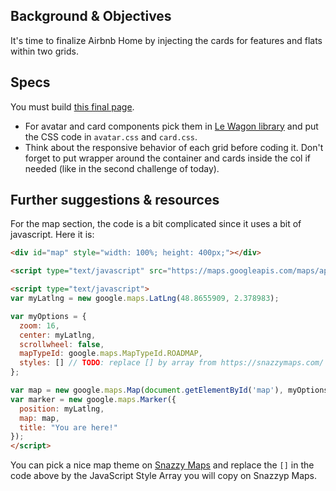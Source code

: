 ## Background & Objectives

It's time to finalize Airbnb Home by injecting the cards for features and flats within two grids.

## Specs

You must build [this final page](http://lewagon.github.io/bootstrap-challenges/09-Final-airbnb-home/index.html).

- For avatar and card components pick them in [Le Wagon library](http://lewagon.github.io/ui-components/) and put the CSS code in `avatar.css` and `card.css`.
- Think about the responsive behavior of each grid before coding it. Don't forget to put wrapper around the container and cards inside the col if needed (like in the second challenge of today).

## Further suggestions & resources

For the map section, the code is a bit complicated since it uses a bit of javascript. Here it is:

```html
<div id="map" style="width: 100%; height: 400px;"></div>

<script type="text/javascript" src="https://maps.googleapis.com/maps/api/js"></script>

<script type="text/javascript">
var myLatlng = new google.maps.LatLng(48.8655909, 2.378983);

var myOptions = {
  zoom: 16,
  center: myLatlng,
  scrollwheel: false,
  mapTypeId: google.maps.MapTypeId.ROADMAP,
  styles: [] // TODO: replace [] by array from https://snazzymaps.com/
};

var map = new google.maps.Map(document.getElementById('map'), myOptions);
var marker = new google.maps.Marker({
  position: myLatlng,
  map: map,
  title: "You are here!"
});
</script>
```

You can pick a nice map theme on [Snazzy Maps](https://snazzymaps.com/) and replace the `[]` in the code above by the JavaScript Style Array you will copy on Snazzyp Maps.
